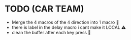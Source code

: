 # TODO (CAR TEAM)
- Merge the 4 macros of the 4 direction into 1 macro 🔀
- there is label in the delay macro i cant make it LOCAL ⚠
- clean the buffer after each key press 🧹